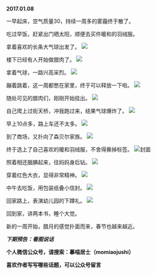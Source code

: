 
          
**2017.01.08**

一早起床，空气质量30，持续一周多的雾霾终于散了。

吃过早饭，赶紧出门晒太阳，顺便去买件暖和的羽绒服。

拿着喜欢的长条大气球出发了。
![](http://wx3.sinaimg.cn/large/627d9660ly1fbjaf2zk2oj20yg0mzad3.jpg)


楼下已经有人开始做腊肉了。
![](http://wx3.sinaimg.cn/large/627d9660ly1fbjaf5m2dxj20yg0mz0x6.jpg)


拿着气球，一路兴高采烈。
![](http://wx3.sinaimg.cn/large/627d9660ly1fbjaf62d0sj20yg0mzdko.jpg)


蹦着跳着，这一周都憋在家里，终于可以释放一下啦。
![](http://wx3.sinaimg.cn/large/627d9660ly1fbjaf69arbj20yg0mz0xe.jpg)


随处可见的腊肉们，刚刚开始挂出。
![](http://wx3.sinaimg.cn/large/627d9660ly1fbjaf4bcptj20yg0mzwjd.jpg)


自己爬上过街天桥，冲我跑过来，结果气球爆炸了。
![](http://wx3.sinaimg.cn/large/627d9660ly1fbjaf6v95cj20yg0mztd2.jpg)


早上10点多，路上车还不太多。
![](http://wx3.sinaimg.cn/large/627d9660ly1fbjaf1zw4hj20yg0mzdld.jpg)


到了商场，又扑向了森贝尔家族。
![](http://wx3.sinaimg.cn/large/627d9660ly1fbjaf6nbsaj20yg0mz43t.jpg)


终于选上了自己喜欢的暖和羽绒服，不舍得撕掉标签。
![](http://wx3.sinaimg.cn/large/627d9660ly1fbjaf5w3ikj20yg0mzq6h.jpg)封面


照着相还腼腆起来，往妈妈身后钻。
![](http://wx3.sinaimg.cn/large/627d9660ly1fbjaf4nncoj20yg0mzq67.jpg)


穿着红色大衣，显得非常精神。
![](http://wx3.sinaimg.cn/large/627d9660ly1fbjaf2q4gkj20yg0mzjtq.jpg)


中午去吃饭，用包装纸叠小信封。
![](http://wx3.sinaimg.cn/large/627d9660ly1fbjaf2gt0nj20yg0mzn0v.jpg)


回家路上，表演幼儿园的下蹲礼。
![](http://wx3.sinaimg.cn/large/627d9660ly1fbjaf5cryfj20yg0mz0z8.jpg)


回到家，讲两本书，睡个大觉。

新的一周开始，腊月的感觉扑面而来，春节也越来越近。


***下期预告：看图说话***


**个人微信公众号，请搜索：摹喵居士（momiaojushi）**

**喜欢作者写写哪些话题，可以公众号留言**

        